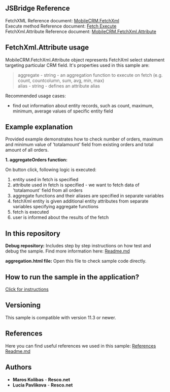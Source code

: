 ## JSBridge Reference

FetchXML Reference document: [MobileCRM.FetchXml](https://www.resco.net/javascript-bridge-reference/#MobileCRM_FetchXml)
<br />Execute method Reference document: [Fetch Execute](https://www.resco.net/javascript-bridge-reference/#MobileCRM_FetchXml_Fetch_execute)
<br />FetchXml.Attribute Reference document: [MobileCRM.FetchXml.Attribute](https://www.resco.net/javascript-bridge-reference/#MobileCRM_FetchXml_Attribute)

## FetchXml.Attribute usage

MobileCRM.FetchXml.Attribute object represents FetchXml select statement targeting particular CRM field. It's properties used in this sample are:
>aggregate - string - an aggregation function to execute on fetch (e.g. count, countcolumn, sum, avg, min, max)
<br />alias - string - defines an attribute alias

Recommended usage cases:
- find out information about entity records, such as count, maximum, minimum, average values of specific entity field

## Example explanation

Provided example demonstrates how to check number of orders, maximum and minimum value of 'totalamount' field from existing orders and total amount of all orders.

**1.	aggregateOrders function:**

On button click, following logic is executed:
1. entity used in fetch is specified
2. attribute used in fetch is specified - we want to fetch data of 'totalamount' field from all orders
3. aggregate functions and their aliases are specified in separate variables
4. fetchXml entity is given additional entity attributes from separate variables specifying aggregate functions
5. fetch is executed
6. user is informed about the results of the fetch

## In this repository
    
**Debug repository:**
Includes step by step instructions on how test and debug the sample.
Find more information here: [Readme.md](https://github.com/Resconet/JSBridge/blob/master/samples/FetchXml/Aggregate/Debug/README.md)

**aggregation.html file:**
Open this file to check sample code directly.

## How to run the sample in the application?

[Click for instructions](https://github.com/Resconet/JSBridge/tree/master/samples)

## Versioning

This sample is compatible with version 11.3 or newer.

## References

Here you can find useful references we used in this sample: [References Readme.md](https://github.com/Resconet/JSBridge/blob/master/README.md) 

## Authors

* **Maros Kolibas** - **Resco.net**
* **Lucia Pavlikova** - **Resco.net**
